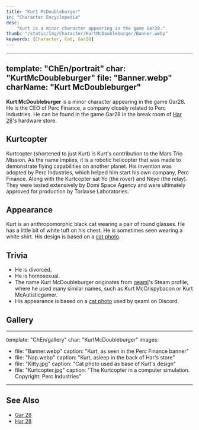 ```yaml
---
title: "Kurt McDoubleburger"
in: "Character Encyclopedia"
desc:
    "Kurt is a minor character appearing in the game Gar28."
thumb: "/static/Img/Character/KurtMcDoubleburger/Banner.webp"
keywords: [Character, Cat, Gar28]
---
```


---
template: "ChEn/portrait"
char: "KurtMcDoubleburger"
file: "Banner.webp"
charName: "Kurt McDoubleburger"
---

**Kurt McDouble&shy;burger** is a minor character appearing in the game Gar28.
He is the CEO of Perc Finance, a company closely related to Perc Industries. He
can be found in the game Gar28 in the break room of [Har 28]'s hardware store.

## Kurtcopter

Kurtcopter (shortened to just Kurt) is Kurt's contribution to the Mars Trio
Mission. As the name implies, it is a robotic helicopter that was made to
demonstrate flying capabilities on another planet. His invention was adopted by
Perc Industries, which helped him start his own company, Perc Finance. Along
with the Kurtcopter sat Yo (the rover) and Neyo (the relay). They were tested
extensively by Domi Space Agency and were ultimately approved for production by
Torlaxse Laboratories.

## Appearance

Kurt is an anthropomorphic black cat wearing a pair of round glasses. He has a
little bit of white tuft on his chest. He is sometimes seen wearing a white
shirt. His design is based on a [cat photo].

## Trivia

* He is divorced.
* He is homosexual.
* The name Kurt McDoubleburger originates from [qeaml]'s Steam profile, where he
  used many similar names, such as Kurt McCrispybacon or Kurt McAutisticgamer.
* His appearance is based on a [cat photo] used by qeaml on Discord.

## Gallery

---
template: "ChEn/gallery"
char: "KurtMcDoubleburger"
images:
  - file: "Banner.webp"
    caption: "Kurt, as seen in the Perc Finance banner"
  - file: "Nap.webp"
    caption: "Kurt, asleep in the back of Har's store"
  - file: "Kitty.jpg"
    caption: "Cat photo used as base of Kurt's design"
  - file: "Kurtcopter.jpg"
    caption: "The Kurtcopter in a computer simulation. Copyright: Perc Industries"
---

## See Also

* [Gar 28]
* [Har 28]

[qeaml]: /
[cat photo]: /static/Img/Character/KurtMcDoubleburger/Kitty.jpg
[Gar 28]: /characters/Gar28
[Har 28]: /characters/Har28
